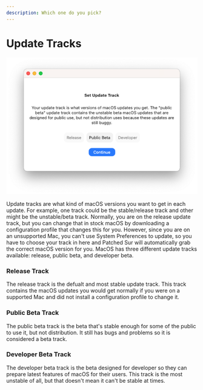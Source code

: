 ```yaml
---
description: Which one do you pick?
---
```


# Update Tracks

![](../.gitbook/assets/screen-shot-2020-10-16-at-10.27.41-pm.png)

Update tracks are what kind of macOS versions you want to get in each update.  For example, one track could be the stable/release track and other might be the unstable/beta track. Normally, you are on the release update track, but you can change that in stock macOS by downloading a configuration profile that changes this for you. However, since you are on an unsupported Mac, you can't use System Preferences to update, so you have to choose your track in here and Patched Sur will automatically grab the correct macOS version for you. MacOS has three different update tracks available: release, public beta, and developer beta. 

### Release Track

The release track is the defualt and most stable update track. This track contains the macOS updates you would get normally if you were on a supported Mac and did not install a configuration profile to change it.

### Public Beta Track

The public beta track is the beta that's stable enough for some of the public to use it, but not distribution. It still has bugs and problems so it is considered a beta track.

### Developer Beta Track

The developer beta track is the beta designed for developer so they can prepare latest features of macOS for their users. This track is the most unstable of all, but that doesn't mean it can't be stable at times.

